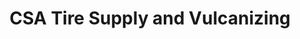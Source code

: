 ---
title: "CSA Tire Supply and Vulcanizing"
url: /taytay/csa-tire-supply-and-vulcanizing-ortigas-avenue-extension/
shop: Reifen
---
